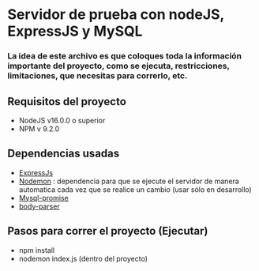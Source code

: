 # Servidor de prueba con nodeJS, ExpressJS y MySQL

### La idea de este archivo es que coloques toda la información importante del proyecto, como se ejecuta, restricciones, limitaciones, que necesitas para correrlo, etc.

## Requisitos del proyecto
* NodeJS v16.0.0 o superior
* NPM v 9.2.0

## Dependencias usadas
* [ExpressJs](https://expressjs.com/)
* [Nodemon](https://nodemon.io/) : dependencia para que se ejecute el servidor de manera automatica cada vez que se realice un cambio (usar sólo en desarrollo)
* [Mysql-promise](https://www.npmjs.com/package/mysql2-promise)
* [body-parser](https://www.npmjs.com/package/body-parser)

## Pasos para correr el proyecto (Ejecutar)
* npm install
* nodemon index.js (dentro del proyecto)

